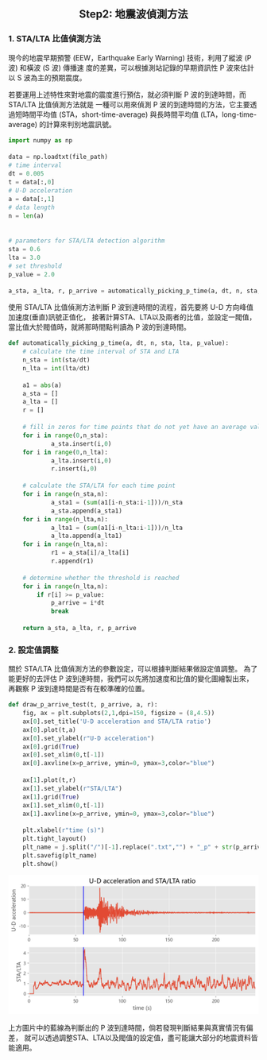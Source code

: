 <h2 align="center">
Step2: 地震波偵測方法
</h2>


### 1. STA/LTA 比值偵測方法


現今的地震早期預警 (EEW，Earthquake Early Warning) 技術，利用了縱波 (P 波) 和橫波 (S 波) 傳播速
度的差異，可以根據測站記錄的早期資訊性 P 波來估計以 S 波為主的預期震度。


若要運用上述特性來對地震的震度進行預估，就必須判斷 P 波的到達時間，而 STA/LTA 比值偵測方法就是
一種可以用來偵測 P 波的到達時間的方法，它主要透過短時間平均值 (STA，short-time-average) 與長時間平均值 (LTA，long-time-average) 的計算來判別地震訊號。


```python
import numpy as np

data = np.loadtxt(file_path)
# time interval
dt = 0.005
t = data[:,0]
# U-D acceleration
a = data[:,1]
# data length
n = len(a)


# parameters for STA/LTA detection algorithm
sta = 0.6
lta = 3.0
# set threshold
p_value = 2.0
             
a_sta, a_lta, r, p_arrive = automatically_picking_p_time(a, dt, n, sta, lta, p_value)
```


使用 STA/LTA 比值偵測方法判斷 P 波到達時間的流程，首先要將 U-D 方向峰值加速度(垂直)訊號正值化，
接著計算STA、LTA以及兩者的比值，並設定一閥值，當比值大於閥值時，就將那時間點判讀為 P 波的到達時間。


```python
def automatically_picking_p_time(a, dt, n, sta, lta, p_value):
    # calculate the time interval of STA and LTA
    n_sta = int(sta/dt)
    n_lta = int(lta/dt)

    a1 = abs(a)
    a_sta = []
    a_lta = []
    r = []

    # fill in zeros for time points that do not yet have an average value
    for i in range(0,n_sta):
            a_sta.insert(i,0)     
    for i in range(0,n_lta):
            a_lta.insert(i,0)
            r.insert(i,0)

    # calculate the STA/LTA for each time point
    for i in range(n_sta,n):           
            a_sta1 = (sum(a1[i-n_sta:i-1]))/n_sta
            a_sta.append(a_sta1)        
    for i in range(n_lta,n):          
            a_lta1 = (sum(a1[i-n_lta:i-1]))/n_lta
            a_lta.append(a_lta1)   
    for i in range(n_lta,n):
            r1 = a_sta[i]/a_lta[i]
            r.append(r1)  

    # determine whether the threshold is reached       
    for i in range(n_lta,n): 
        if r[i] >= p_value:
            p_arrive = i*dt
            break   
        
    return a_sta, a_lta, r, p_arrive
```

### 2. 設定值調整


關於 STA/LTA 比值偵測方法的參數設定，可以根據判斷結果做設定值調整。
為了能更好的去評估 P 波到達時間，我們可以先將加速度和比值的變化圖繪製出來，
再觀察 P 波到達時間是否有在較準確的位置。


```python
def draw_p_arrive_test(t, p_arrive, a, r):
    fig, ax = plt.subplots(2,1,dpi=150, figsize = (8,4.5))
    ax[0].set_title('U-D acceleration and STA/LTA ratio')
    ax[0].plot(t,a)
    ax[0].set_ylabel(r"U-D acceleration")
    ax[0].grid(True)
    ax[0].set_xlim(0,t[-1])
    ax[0].axvline(x=p_arrive, ymin=0, ymax=3,color="blue")
    
    ax[1].plot(t,r)
    ax[1].set_ylabel(r"STA/LTA")
    ax[1].grid(True)
    ax[1].set_xlim(0,t[-1])
    ax[1].axvline(x=p_arrive, ymin=0, ymax=3,color="blue")
    
    plt.xlabel(r"time (s)")
    plt.tight_layout()
    plt_name = j.split("/")[-1].replace(".txt","") + "_p" + str(p_arrive) + ".png"
    plt.savefig(plt_name)
    plt.show()
```

![image](/images/使用比值法判斷P波到時之示意圖.png) 


上方圖片中的藍線為判斷出的 P 波到達時間，倘若發現判斷結果與真實情況有偏差，
就可以透過調整STA、LTA以及閥值的設定值，盡可能讓大部分的地震資料皆能適用。

